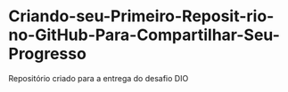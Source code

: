 # Criando-seu-Primeiro-Reposit-rio-no-GitHub-Para-Compartilhar-Seu-Progresso
Repositório criado para a entrega do desafio DIO 
